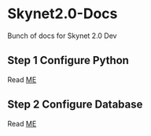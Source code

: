 # Skynet2.0-Docs
Bunch of docs for Skynet 2.0 Dev

## Step 1 Configure Python
Read [ME](python_environment.md)

## Step 2 Configure Database
Read [ME](create_testing_db.md)
